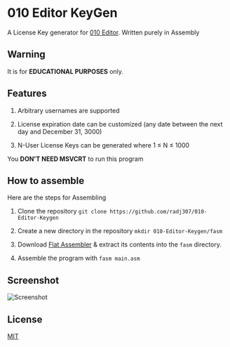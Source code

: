 # 010 Editor KeyGen

A License Key generator for [010 Editor](http://www.sweetscape.com/download/010editor/).
Written purely in Assembly

## Warning

It is for **EDUCATIONAL PURPOSES** only.

## Features

1. Arbitrary usernames are supported

2. License expiration date can be customized (any date between the next day and December 31, 3000)

3. N-User License Keys can be generated where 1 &le; N &le; 1000

You **DON'T NEED MSVCRT** to run this program

## How to assemble
Here are the steps for Assembling

1. Clone the repository `git clone https://github.com/radj307/010-Editor-Keygen`

2. Create a new directory in the repository `mkdir 010-Editor-Keygen/fasm`

3. Download [Flat Assembler](https://flatassembler.net/download.php) & extract its contents into the `fasm` directory.

4. Assemble the program with `fasm main.asm`

## Screenshot

![Screenshot](screenshot.gif)

## License

[MIT](/LICENSE)
